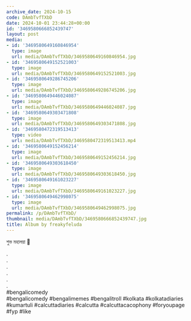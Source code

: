 ```yaml
---
archive_date: 2024-10-15
code: DAmbTvfTXbD
date: 2024-10-01 23:44:28+00:00
id: '3469580666852439747'
layout: post
media:
- id: '3469580649160846954'
  type: image
  url: media/DAmbTvfTXbD/3469580649160846954.jpg
- id: '3469580649152521003'
  type: image
  url: media/DAmbTvfTXbD/3469580649152521003.jpg
- id: '3469580649286745206'
  type: image
  url: media/DAmbTvfTXbD/3469580649286745206.jpg
- id: '3469580649446024087'
  type: image
  url: media/DAmbTvfTXbD/3469580649446024087.jpg
- id: '3469580649303471808'
  type: image
  url: media/DAmbTvfTXbD/3469580649303471808.jpg
- id: '3469580472319513413'
  type: video
  url: media/DAmbTvfTXbD/3469580472319513413.mp4
- id: '3469580649152456214'
  type: image
  url: media/DAmbTvfTXbD/3469580649152456214.jpg
- id: '3469580649303618450'
  type: image
  url: media/DAmbTvfTXbD/3469580649303618450.jpg
- id: '3469580649161023227'
  type: image
  url: media/DAmbTvfTXbD/3469580649161023227.jpg
- id: '3469580649462998075'
  type: image
  url: media/DAmbTvfTXbD/3469580649462998075.jpg
permalink: /p/DAmbTvfTXbD/
thumbnail: media/DAmbTvfTXbD/3469580666852439747.jpg
title: Album by freakyfeluda
---
```


শুভ মহালয়া 🎀  
  
.  
.  
.  
.  
.  
.  
#bengalicomedy  
#bengalicomedy #bengalimemes #bengalitroll #kolkata #kolkatadiaries #kumartuli #calcuttadiaries #calcutta #calcuttacacophony #foryoupage #fyp #like